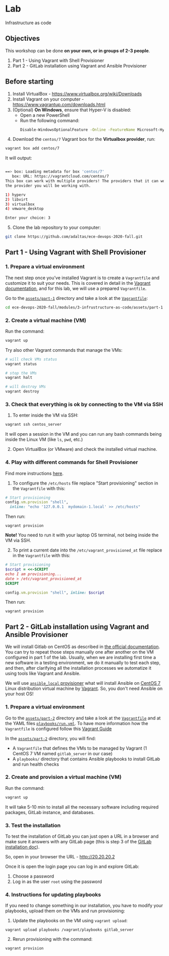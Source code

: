 
# Lab

Infrastructure as code 

## Objectives

This workshop can be done **on your own, or in groups of 2-3 people**.

1. Part 1 - Using Vagrant with Shell Provisioner
2. Part 2 - GitLab installation using Vagrant and Ansible Provisioner

## Before starting
  
1. Install VirtualBox - https://www.virtualbox.org/wiki/Downloads
2. Install Vagrant on your computer - https://www.vagrantup.com/downloads.html
3. (Optional) **On Windows**, ensure that Hyper-V is disabled:
   - Open a new PowerShell
   - Run the following command:   
      ```bash
      Disable-WindowsOptionalFeature -Online -FeatureName Microsoft-Hyper-V-All
      ```
4. Download the `centos/7` Vagrant box for the **Virtualbox provider**, run:

  ```bash
  vagrant box add centos/7
  ```
  
  It will output:
  ```bash
  
  ==> box: Loading metadata for box 'centos/7'
     box: URL: https://vagrantcloud.com/centos/7
  This box can work with multiple providers! The providers that it can work with are listed below. Please review the list and   choose
  the provider you will be working with.

  1) hyperv
  2) libvirt
  3) virtualbox
  4) vmware_desktop

  Enter your choice: 3
  ```

5. Clone the lab repository to your computer:

```bash
git clone https://github.com/adaltas/ece-devops-2020-fall.git
```

## Part 1 - Using Vagrant with Shell Provisioner

### 1. Prepare a virtual environment

The next step once you’ve installed Vagrant is to create a `Vagrantfile` and customize it to suit your needs. This is covered in detail in the [Vagrant documentation](https://www.vagrantup.com/docs/), and for this lab, we will use a prepared `Vagrantfile`.

Go to the [`assets/part-1`](assets/part-1) directory and take a look at the [`Vagrantfile`](assets/part-1/Vagrantfile):

```bash
cd ece-devops-2020-fall/modules/3-infrustructure-as-code/assets/part-1
```

### 2. Create a virtual machine (VM)

Run the command:

```bash
vagrant up
```

Try also other Vagrant commands that manage the VMs:

```bash
# will check VMs status
vagrant status 

# stop the VMs
vagrant halt

# will destroy VMs
vagrant destroy
```

### 3. Check that everything is ok by connecting to the VM via SSH

1. To enter inside the VM via SSH:

```bash
vagrant ssh centos_server
```

It will open a session in the VM and you can run any bash commands being inside the Linux VM (like `ls`, `pwd`, etc.) 
 
2. Open VirtualBox (or VMware) and check the installed virtual machine.

### 4. Play with different commands for Shell Provisioner

Find more instructions [here](https://www.vagrantup.com/docs/provisioning/shell).

1. To configure the `/etc/hosts` file replace "Start provisioning" section in the `Vagrantfile` with this:

```ruby
# Start provisioning
config.vm.provision "shell",
  inline: "echo '127.0.0.1  mydomain-1.local' >> /etc/hosts"
```

Then run:

```
vagrant provision
```

**Note!** You need to run it with your laptop OS terminal, not being inside the VM via SSH.

2. To print a current date into the `/etc/vagrant_provisioned_at` file replace in the `Vagrantfile` with this:

```ruby
# Start provisioning
$script = <<-SCRIPT
echo I am provisioning...
date > /etc/vagrant_provisioned_at
SCRIPT

config.vm.provision "shell", inline: $script
```

Then run:

```
vagrant provision
```

## Part 2 - GitLab installation using Vagrant and Ansible Provisioner 

We will install Gitlab on CentOS as described in [the official documentation](https://about.gitlab.com/install/#centos-7). You can try to repeat those steps manually one after another on the VM configured in part 1 of the lab. Usually, when we are installing first time a new software in a testing environment, we do it manually to test each step, and then, after clarifying all the installation processes we automatize it using tools like Vagrant and Ansible. 

We will use [`ansible_local` provisioner](https://www.vagrantup.com/docs/provisioning/ansible_local.html) what will install Ansible on [CentOS 7](https://www.centos.org/) Linux distribution virtual machine by [Vagrant](https://www.vagrantup.com/). So, you don't need Ansible on your host OS!

### 1. Prepare a virtual environment

Go to the [`assets/part-2`](assets/part-2) directory and take a look at the [`Vagrantfile`](assets/part-2/Vagrantfile) and at the YAML files [`playbooks/run.yml`](assets/part-2/playbooks/run.yml). To have more information how the `Vagrantfile` is configured follow this [Vagrant Guide](https://docs.ansible.com/ansible/latest/scenario_guides/guide_vagrant.html)

In the [`assets/part-2`](assets/part-2) directory, you will find:
- A `Vagrantfile` that defines the VMs to be managed by Vagrant (1 CentOS 7 VM named `gitlab_server` in our case)
- A `playbooks/` directory that contains Ansible playbooks to install GitLab and run health checks

### 2. Create and provision a virtual machine (VM)

Run the command:

```bash
vagrant up
```

It will take 5-10 min to install all the necessary software including required packages, GitLab instance, and databases.

### 3. Test the installation 

To test the installation of GitLab you can just open a URL in a browser and make sure it answers with any GitLab page (this is step 3 of the [GitLab installation doc](https://about.gitlab.com/install/#centos-7)).

So, open in your browser the URL - http://20.20.20.2

Once it is open the login page you can log in and explore GitLab:

 1. Choose a password
 2. Log in as the user `root` using the password

### 4. Instructions for updating playbooks

If you need to change something in our installation, you have to modify your playbooks, upload them on the VMs and run provisioning:

1. Update the playbooks on the VM using `vagrant upload`:

```
vagrant upload playbooks /vagrant/playbooks gitlab_server
```

2. Rerun provisioning with the command:

```
vagrant provision
```
